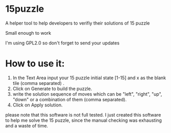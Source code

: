 # 15puzzle

A helper tool to help developers to verifiy their solutions of 15 puzzle

Small enough to work

I'm using GPL2.0 so don't forget to send your updates

How to use it:
==============
1. In the Text Area input your 15 puzzle initial state [1-15] and x as the blank tile (comma separated) .
2. Click on Generate to build the puzzle.
3. write the solution sequence of moves which can be "left", "right", "up", "down" or a combination of them (comma separated).
4. Click on Apply solution.

please note that this software is not full tested. I just created this software to help me solve the 15 puzzle, since the manual checking was exhausting and a waste of time. 


